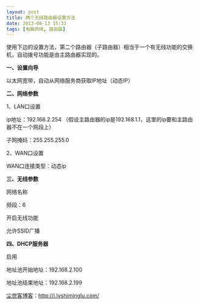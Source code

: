 ```yaml
---
layout: post
title: 两个无线路由器设置方法
date: 2013-08-13 15:33
tags: [电脑网络, 路由器]
---
```

使用下边的设置方法，第二个路由器（子路由器）相当于一个有无线功能的交换机，自动拨号功能是由主路由器实现的。

<strong>一、设置向导</strong>

以太网宽带，自动从网络服务商获取IP地址（动态IP）

<strong>二、网络参数</strong>

1、LAN口设置

ip地址：192.168.2.254 （假设主路由器的ip是192.168.1.1，这里的ip要和主路由器不在一个网段上）

子网掩码：255.255.255.0

2、WAN口设置

WAN口连接类型：动态ip

<strong>三、无线参数</strong>

网络名称

频段：6

开启无线功能

允许SSID广播

<strong>四、DHCP服务器</strong>

启用

地址池开始地址：192.168.2.100

地址池结束地址：192.168.2.199

<a href="http://i.lvshiminglu.com/">尘世客博客</a>：<a href="http://i.lvshiminglu.com/">http://i.lvshiminglu.com/</a>

